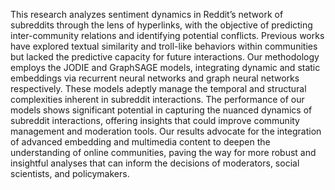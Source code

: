 This research analyzes sentiment dynamics in Reddit’s network of subreddits through the lens of hyperlinks, with the objective of predicting inter-community relations and identifying potential conflicts. Previous works have explored textual similarity and troll-like behaviors within communities but lacked the predictive capacity for future interactions. Our methodology employs the JODIE and GraphSAGE models, integrating dynamic and static embeddings via recurrent neural networks and graph neural networks respectively. These models adeptly manage the temporal and structural complexities inherent in subreddit interactions. The performance of our models shows significant potential in capturing the nuanced dynamics of subreddit interactions, offering insights that could improve community management and moderation tools. Our results advocate for the integration of advanced embedding and multimedia content to deepen the understanding of online communities, paving the way for more robust and insightful analyses that can inform the decisions of moderators, social scientists, and policymakers.
